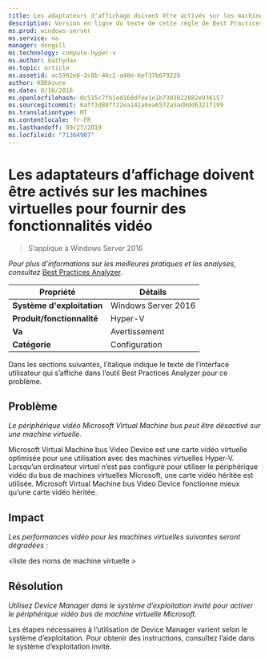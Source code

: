```yaml
---
title: Les adaptateurs d’affichage doivent être activés sur les machines virtuelles pour fournir des fonctionnalités vidéo
description: Version en ligne du texte de cette règle de Best Practices Analyzer.
ms.prod: windows-server
ms.service: na
manager: dongill
ms.technology: compute-hyper-v
ms.author: kathydav
ms.topic: article
ms.assetid: ac5992e6-3c0b-46c2-a48e-6ef37b679228
author: KBDAzure
ms.date: 8/16/2016
ms.openlocfilehash: 0c515c7fb1ed160dfee1e1b7303022082e936157
ms.sourcegitcommit: 6aff3d88ff22ea141a6ea6572a5ad8dd6321f199
ms.translationtype: MT
ms.contentlocale: fr-FR
ms.lasthandoff: 09/27/2019
ms.locfileid: "71364907"
---
```

# <a name="display-adapters-should-be-enabled-in-virtual-machines-to-provide-video-capabilities"></a>Les adaptateurs d’affichage doivent être activés sur les machines virtuelles pour fournir des fonctionnalités vidéo

>S’applique à Windows Server 2016


  
*Pour plus d’informations sur les meilleures pratiques et les analyses, consultez* [Best Practices Analyzer](https://go.microsoft.com/fwlink/?LinkId=122786).  
  
|Propriété|Détails|  
|-|-|  
|**Système d'exploitation**|Windows Server 2016|  
|**Produit/fonctionnalité**|Hyper-V|  
|**Va**|Avertissement|  
|**Catégorie**|Configuration|  
  
Dans les sections suivantes, l’italique indique le texte de l’interface utilisateur qui s’affiche dans l’outil Best Practices Analyzer pour ce problème.  
  
## <a name="issue"></a>Problème  
  
*Le périphérique vidéo Microsoft Virtual Machine bus peut être désactivé sur une machine virtuelle.*  
  
Microsoft Virtual Machine bus Video Device est une carte vidéo virtuelle optimisée pour une utilisation avec des machines virtuelles Hyper-V. Lorsqu’un ordinateur virtuel n’est pas configuré pour utiliser le périphérique vidéo du bus de machines virtuelles Microsoft, une carte vidéo héritée est utilisée. Microsoft Virtual Machine bus Video Device fonctionne mieux qu’une carte vidéo héritée.  
  
## <a name="impact"></a>Impact  
  
*Les performances vidéo pour les machines virtuelles suivantes seront dégradées :*  
  
\<liste des noms de machine virtuelle >  
  
## <a name="resolution"></a>Résolution  
  
*Utilisez Device Manager dans le système d’exploitation invité pour activer le périphérique vidéo bus de machine virtuelle Microsoft.*  
  
Les étapes nécessaires à l’utilisation de Device Manager varient selon le système d’exploitation. Pour obtenir des instructions, consultez l’aide dans le système d’exploitation invité.  
  


